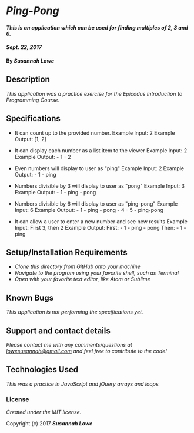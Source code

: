 # _Ping-Pong_

#### _This is an application which can be used for finding multiples of 2, 3 and 6._

#### _Sept. 22, 2017_

#### By _**Susannah Lowe**_

## Description

_This application was a practice exercise for the Epicodus Introduction to Programming Course._

## Specifications
* It can count up to the provided number.
    Example Input: 2
    Example Output: [1, 2]


* It can display each number as a list item to the viewer
    Example Input: 2
    Example Output:
      - 1
      - 2

* Even numbers will display to user as "ping"
    Example Input: 2
    Example Output:
        - 1
        - ping

* Numbers divisible by 3 will display to user as "pong"
    Example Input: 3
    Example Output:
        - 1
        - ping
        - pong

* Numbers divisible by 6 will display to user as "ping-pong"
    Example Input: 6
    Example Output:
        - 1
        - ping
        - pong
        - 4
        - 5
        - ping-pong

* It can allow a user to enter a new number and see new results
      Example Input: First 3, then 2
      Example Output:
          First:
            - 1
            - ping
            - pong
          Then:
            - 1
            - ping

##  Setup/Installation Requirements

* _Clone this directory from GitHub onto your machine_
* _Navigate to the program using your favorite shell, such as Terminal_
* _Open with your favorite text editor, like Atom or Sublime_


## Known Bugs

_This application is not performing the specifications yet._

## Support and contact details

_Please contact me with any comments/questions at lowesusannah@gmail.com and feel free to contribute to the code!_

## Technologies Used

_This was a practice in JavaScript and jQuery arrays and loops._

### License

*Created under the MIT license.*

Copyright (c) 2017 **_Susannah Lowe_**
